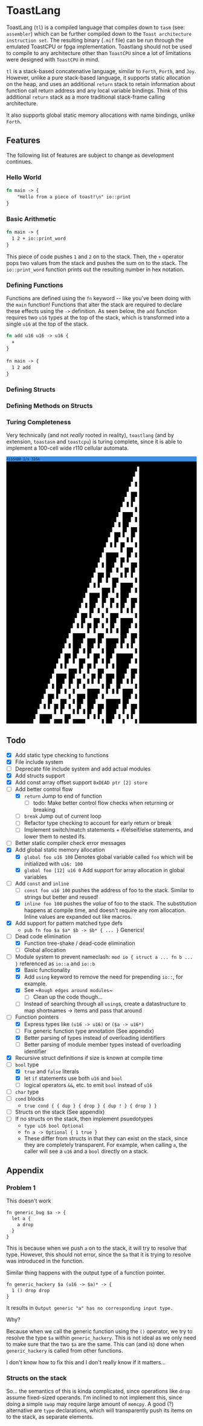 # ToastLang

ToastLang (`tl`) is a compiled language that compiles down to `tasm` (see: `assembler`) which can be further compiled 
down to the `Toast architecture instruction set`. The resulting binary (`.mif` file) can be
run through the emulated ToastCPU or fpga implementation. Toastlang should not be used to compile to any architecture other 
than `ToastCPU` since a lot of limitations were designed with `ToastCPU` in mind.

`tl` is a stack-based concatenative language, similar to `Forth`, `Porth`, and `Joy`. However,
unlike a pure stack-based language, it supports static allocation on the heap, and uses an
additional `return` stack to retain information about function call return address and any
local variable bindings. Think of this additional `return` stack as a more traditional stack-frame 
calling architecture.

It also supports global static memory allocations with name bindings, unlike `Forth`.

## Features

The following list of features are subject to change as development continues.

### Hello World
```rust
fn main -> {
    "Hello from a piece of toast!\n" io::print
}
```

### Basic Arithmetic
```rust
fn main -> {
  1 2 + io::print_word
}
```

This piece of code pushes `1` and `2` on to the stack. Then, the `+` operator pops two values from the stack and pushes 
the sum on to the stack. The `io::print_word` function prints out the resulting number in hex notation.

### Defining Functions

Functions are defined using the `fn` keyword -- like you've been doing with the `main` function! Functions that alter the stack
are required to declare these effects using the `->` definition. As seen below, the `add` function requires two `u16` types at the 
top of the stack, which is transformed into a single `u16` at the top of the stack. 

```rust
fn add u16 u16 -> u16 {
  +
}

fn main -> {
  1 2 add
}
```

### Defining Structs

### Defining Methods on Structs

### Turing Completeness

Very technically (and not *really* rooted in reality), `toastlang` (and by extension, `toastasm` and `toastcpu`) is turing complete, since it is able to implement a 100-cell wide 
r110 cellular automata.

![Rule 110 Implemented on tl](./assets/r110.png)

## Todo
- [x] Add static type checking to functions
- [x] File include system
- [ ] Deprecate file include system and add actual modules
- [x] Add structs support
- [x] Add const array offset support `0xDEAD ptr [2] store`
- [ ] Add better control flow
  - [x] `return` Jump to end of function 
    - [ ] todo: Make better control flow checks when returning or breaking 
  - [ ] `break` Jump out of current loop
  - [ ] Refactor type checking to account for early return or break
  - [ ] Implement switch/match statements + if/elseif/else statements, and lower them to nested ifs.
- [ ] Better static compiler check error messages
- [x] Add global static memory allocation
  - [x] `global foo u16 100` Denotes global variable called `foo` which will be initialized with `u16: 100`
  - [x] `global foo [12] u16 0` Add support for array allocation in global variables
- [ ] Add `const` and `inline`
  - [ ] `const foo u16 100` pushes the address of foo to the stack. Similar to strings but better and reused!
  - [x] `inline foo 100` pushes the *value* of foo to the stack. The substitution happens at compile time, and 
        doesn't require any rom allocation. Inline values are expanded out like macros.
- [x] Add support for pattern matched type defs
  - `pub fn foo $a $a* $b -> $b* { ... }` Generics!
- [ ] Dead code elimination
  - [x] Function tree-shake / dead-code elimination
  - [ ] Global allocation
- [ ] Module system to prevent nameclash: `mod io { struct a ... fn b ... }` referenced as `io::a` and `io::b`
  - [x] Basic functionality
  - [x] Add `using` keyword to remove the need for prepending `io::`, for example.
  - [x] See ~`Rough edges around modules`~
    - [ ] Clean up the code though...
  - [ ] Instead of searching through all `using`s, create a datastructure to map shortnames -> items and pass that around
- [ ] Function pointers
  - [x] Express types like `(u16 -> u16)` or `($a -> u16*)`
  - [ ] Fix generic function type annotation (See appendix)
  - [x] Better parsing of types instead of overloading identifiers
  - [ ] Better parsing of module member types instead of overloading identifier
- [x] Recursive struct definitions if size is known at compile time
- [ ] `bool` type
  - [x] `true` and `false` literals
  - [x] let `if` statements use both `u16` and `bool`
  - [ ] logical operators `&&`, etc. to emit `bool` instead of `u16`
- [ ] `char` type
- [ ] `cond` blocks 
  - `true cond { { dup } { drop } { dup ! } { drop } } `
- [ ] Structs on the stack (See appendix)
- [ ] If no structs on the stack, then implement psuedotypes
  - `type u16 bool Optional`
  - `fn a -> Optional { 1 true }`
  - These differ from structs in that they can exist on the stack, since they are completely transparent. For example, when calling `a`, 
    the caller will see a `u16` and a `bool` directly on a stack. 

## Appendix

### Problem 1

This doesn't work

```
fn generic_bug $a -> {
  let a {
    a drop
  }
}
```

This is because when we push `a` on to the stack, it will try to resolve that type. 
However, this should not error, since the `$a` that it is trying to resolve was introduced in the function.

Similar thing happens with the output type of a function pointer.

```
fn generic_hackery $a (u16 -> $a)* -> {
  1 () drop drop
}
```

It results in `Output generic "a" has no corresponding input type.`

Why? 

Because when we call the generic function using the `()` operator, we try to resolve the type `$a` within `generic_hackery`. This is not ideal as we only need to make sure that the two `$a` are the same. This can (and is) done when `generic_hackery` is called from other functions. 

I don't know how to fix this and I don't really know if it matters...

### Structs on the stack

So... the semantics of this is kinda complicated, since operations like `drop` assume fixed-sized operands. I'm inclined to not implement this, since 
doing a simple `swap` may require large amount of `memcpy`. A good (?) alternative are `type` declarations, which will transparently push
its items on to the stack, as separate elements.